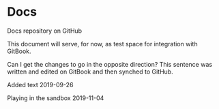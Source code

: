 # Docs

Docs repository on GitHub

This document will serve, for now, as test space for integration with GitBook.

Can I get the changes to go in the opposite direction? This sentence was written and edited on GitBook and then synched to GitHub.



Added text 2019-09-26



Playing in the sandbox 2019-11-04

